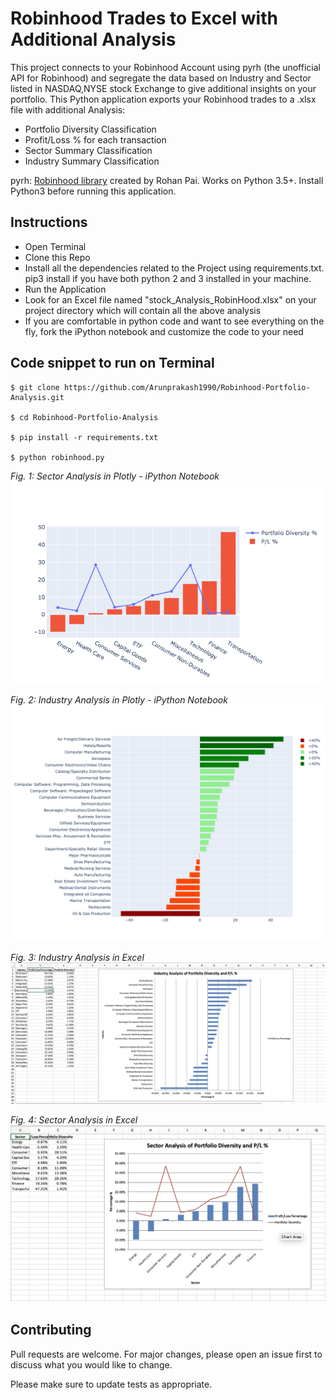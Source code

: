# Robinhood Trades to Excel with Additional Analysis

This project connects to your Robinhood Account using pyrh (the unofficial API for Robinhood) and segregate the data based on Industry and Sector listed in NASDAQ,NYSE stock Exchange to give additional insights on your portfolio. This Python application exports your Robinhood trades to a .xlsx file with additional Analysis:
- Portfolio Diversity Classification 
- Profit/Loss % for each transaction
- Sector Summary Classification
- Industry Summary Classification



pyrh: [Robinhood library](https://github.com/robinhood-unofficial/pyrh) created by Rohan Pai. Works on Python 3.5+. Install Python3 before running this application.

## Instructions
- Open Terminal
- Clone this Repo
- Install all the dependencies related to the Project using requirements.txt. pip3 install if you have both python 2 and 3 installed in your machine.
- Run the Application
- Look for an Excel file named "stock_Analysis_RobinHood.xlsx" on your project directory which will contain all the above analysis
- If you are comfortable in python code and want to see everything on the fly, fork the iPython notebook and customize the code to your need

## Code snippet to run on Terminal

```terminal
$ git clone https://github.com/Arunprakash1990/Robinhood-Portfolio-Analysis.git 

$ cd Robinhood-Portfolio-Analysis

$ pip install -r requirements.txt

$ python robinhood.py
```

*Fig. 1: Sector Analysis in Plotly - iPython Notebook*
![Alt text](https://github.com/Arunprakash1990/Robinhood-Portfolio-Analysis/blob/master/Images/SectorAnalysis-Plotly.png?raw=true)

*Fig. 2: Industry Analysis in Plotly - iPython Notebook*
![Alt text](https://github.com/Arunprakash1990/Robinhood-Portfolio-Analysis/blob/master/Images/IndustryAnalysis-Plotly.png?raw=true)

*Fig. 3: Industry Analysis in Excel*
![Alt text](https://github.com/Arunprakash1990/Robinhood-Portfolio-Analysis/blob/master/Images/IndustryAnalysis-Excel.png?raw=true)

*Fig. 4: Sector Analysis in Excel*
![Alt text](https://github.com/Arunprakash1990/Robinhood-Portfolio-Analysis/blob/master/Images/SectorAnalysis-Excel.png?raw=true)


## Contributing
Pull requests are welcome. For major changes, please open an issue first to discuss what you would like to change.

Please make sure to update tests as appropriate.

